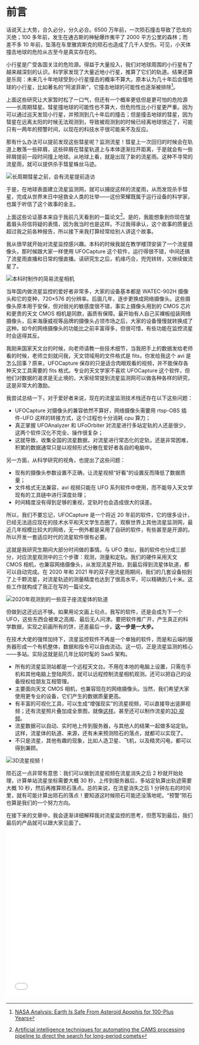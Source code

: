 # 前言

话说天上大势，合久必分，分久必合。6500 万年前，一次陨石撞击导致了恐龙的灭绝；100 多年前，发生在通古斯的神秘爆炸夷平了 2000 平方公里的森林；而差不多 10 年前，坠落在车里雅宾斯克的陨石也造成了几千人受伤。可见，小天体撞击地球的危险从古至今是真实存在的。

小行星是广受各国关注的危险源。得益于大量投入，我们对地球周围的小行星有了越来越深刻的认识。科学家发现了大量近地小行星，推算了它们的轨道。结果还算是乐观：未来几十年地球受到小行星撞击的概率不算大。原本认为几十年后会撞地球的小行星，比如著名的“阿波菲斯”，它撞击地球的可能性也逐渐被排除[^1]。

上面这些研究让大家暂时松了一口气，但还有一个概率更低但是更可怕的危险源——长周期彗星。彗星撞地球的可能性也不算大，但危险性比小行星更严重。因为可以通过巡天发现小行星，并预测到几十年后的撞击；但是撞击地球的彗星，因为彗星在远离太阳的时候无法观测到，导致被观测到的时候已经离地球很近了，可能只有一两年的预警时间，以现在的科技水平很可能来不及反应。

那有什么办法可以提前发现这些彗星呢？监测流星！彗星上一次回归的时候会在轨道上散落一些碎屑，这些碎屑在彗星轨道上与本体逐渐拉开距离，于是就会有一些碎屑提前一段时间撞上地球。从地球上看，就是出现了新的流星雨。这种不寻常的流星雨，就可以提供杀手彗星蛛丝马迹。

![长周期彗星之前，会有流星提前造访](image/20220930032603.png)

于是，在地球表面建立流星监测网，就可以捕捉这样的流星雨，从而发现杀手彗星，完成从世界末日中拯救全人类的壮举——这份荣耀既属于运行设备的科学家，也属于听信了这个故事的金主。

上面这些论证基本来自于我前几天看到的一篇论文[^2]。是的，我能想象到你现在皱着眉头将信将疑的表情，因为我当时也是这样。不过我得承认，这个故事的质量远超过我之前各种报告，所以接下来我打算经常给别人讲这个故事。

我从很早就开始对流星监控感兴趣。本科的时候我就在教学楼顶安装了一个流星摄像头，那时候跟大家一样使用 UFOCapture 这个软件，运行得很不错，中间还搞了流星雨直播和日常的慢直播。读研究生之后，机缘巧合，兜兜转转，又继续做流星了。

![本科时制作的简易流星相机](image/20220930091843.png)

当年国内做流星监控的爱好者非常多，大家的设备基本都是 WATEC-902H 摄像头和它的变种，720×576 的分辨率。后面几年，逐步更换成网络摄像头。这些摄像头原本用于安保，但对弱光的敏感度很不错，事实上摄像头用到的 CMOS 芯片和更贵的天文 CMOS 相机是同款，画质有保障。最开始有人自己买裸板组装网络摄像头，后来海康威视等品牌的摄像头占领市场之后，大家的设备慢慢就转换成了这种。如今的网络摄像头的功能比之前丰富得多，但很可惜，有些功能在监控流星时会适得其反。

我刚来国家天文台的时候，向老师请教一些技术细节，当我把手上的数据发给老师看的时候，老师立刻就问我，天文领域用的文件格式是 fits，你发给我这个 avi 是怎么回事？原来，UFOCapture 保存的只是适合肉眼观看的视频，并不能保存各种天文工具需要的 fits 格式。专业的天文学家不喜欢 UFOCapture 这个软件，但他们对数据的渴求是无止境的，大家经常提到流星监测网可以做各种各样的研究，这是非常大的激励。

我尝试总结一下，对于爱好者来说，现在的流星监测技术栈还存在以下这些问题：

- UFOCapture 对摄像头的兼容依然不算好，网络摄像头需要用 rtsp-OBS 插件-UFO 这样的转接方式，这个过程也十分消耗 cpu 算力；
- 真正掌握 UFOAnalyzer 和 UFoOrbiter 对流星进行多站定轨的人还是很少，这两个软件汉化不完全、操作很复杂；
- 这就导致，收集全国的流星数据，对流星进行常态化的定轨，还是非常困难，积累的数据通常只是以视频形式分散在爱好者各自的电脑中。

另一方面，从科学研究的视角，也提出了这些问题：

- 现有的摄像头参数设置不正确，让流星视频“好看”的设置反而降低了数据质量；
- 文件格式无法兼容，avi 视频只能在 UFO 系列软件中使用，而不能导入天文学现有的工具链中进行深度处理；
- 时间精度没有得到足够的重视，定轨时也会造成很大的误差。

所以，我们不要忘记，UFOCapture 是一个将近 20 年前的软件，它的很多设计，已经无法适应现在的技术水平和天文学生态圈了。观察世界上其他流星监测网，最近几年规模比较大的网络，无一例外都是采用了自研的软件，有些甚至是开源的。所以开发一套适应时代的流星软件很有必要。

这就是我研究生期间大部分时间做的事情。与 UFO 类似，我的软件也分成三部分，对应流星观测中的三个步骤：观测，测量和定轨。我们的硬件采用天文 CMOS 相机，也兼容网络摄像头，从发现流星开始，到最后得到流星体轨道，都可以自动完成。在 2020 年和 2021 年的双子座流星雨期间，我们的几套设备拍到了上千颗流星，对流星轨迹的测量精度也达到了很高水平，可以精确到几十米。这些工作就构成了我正在写的一篇论文。

![2020年观测到的一些双子座流星体的轨道](image/20220930092033.png)

但做到这还远远不够。如果用论文画上句点，我写的软件，还是会成为下一个 UFO，这些东西会被束之高阁、最后无人问津。要把软件推广开，产生真正的科学数据，实现之前画所有的饼，还差最后一步。**这一步是一大步。**

在技术大佬的强悍加持下，流星监控软件不再是一个单独的软件，而是和云端的服务器形成一个有机整体，数据和指令可以自由流动。这一切，正是流星监测的核心——多站。实际这就是前几年比较时髦的 SaaS 架构。

- 所有的流星监测站都是一个远程天文台。不用在本地的电脑上设置，只需在手机和其他电脑上登陆网页，就可以远程控制流星相机观测。还可以把自己的设备授权给朋友互相管理。
- 主要面向天文 CMOS 相机，也兼容现在的网络摄像头。当然，我们希望大家使用更专业的设备，它们产生的数据质量更高。
- 有丰富的可视化工具，可以生成“增强现实”的流星视频，可以直接导出竖屏视频；还有流星照片叠加成全景图，就像[这样](http://demo.meteoroid.fit/pano/album.html)。甚至还可以制作流星的[3D 视频](https://www.bilibili.com/video/BV1QP4y177V2)。
- 流星数据可以自动、实时地上传到服务器，与其他人的结果一起做多站定轨。这样，流星体的轨道、来源，还有未来预测陨石的落点，就都可以实现了。
- 不只是流星，其他有趣的现象，比如人造卫星、飞机，以及精灵闪电，都可以得到兼顾。

![3D流星视频！](image/20220930092202.png)

陨石这一点非常有意思：我们可以做到流星视频在流星消失之后 2 秒就开始处理，计算单站流星坐标需要大概 30 秒，上传到服务器后，多站定轨算出轨迹需要大概 10 秒，然后再推算陨石落点。总的来说，在流星消失之后 1 分钟左右的时间里，就有可能计算出陨石的落点！要知道这时候陨石可能还没落地呢。“预警”陨石也算是我们的一个努力方向。

在接下来的文章中，我会逐渐详细解释我对流星监控的思考，但愿写到最后，我们最后的产品就可以跟大家见面了。

<iframe src="//player.bilibili.com/player.html?aid=856138716&bvid=BV19V4y1J7sa&cid=779800466&page=1" scrolling="no" border="0" frameborder="no" framespacing="0" allowfullscreen="true" width="100%" height="450px"> </iframe>

[^1]: [NASA Analysis: Earth Is Safe From Asteroid Apophis for 100-Plus Years](https://www.nasa.gov/feature/jpl/nasa-analysis-earth-is-safe-from-asteroid-apophis-for-100-plus-years)
[^2]: [Artificial intelligence techniques for automating the CAMS processing pipeline to direct the search for long-period comets](https://ui.adsabs.harvard.edu/abs/2018pimo.conf...65D/abstract)
